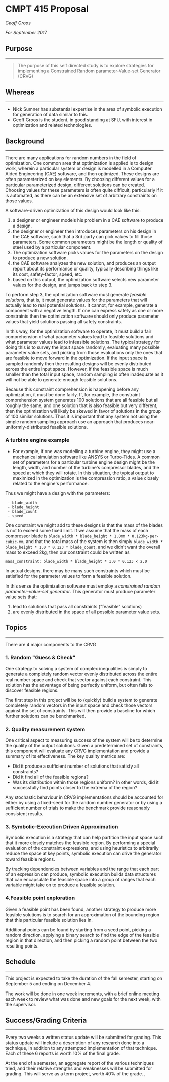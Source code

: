 # CMPT 415 Proposal #

_Geoff Groos_ 

_For September 2017_

## Purpose ##
---

>The purpose of this self directed study is to explore strategies for implementing a Constrained Random parameter-Value-set Generator (CRVG)

## Whereas ##
---

- Nick Sumner has substantial expertise in the area of symbolic execution for generation of data similar to this.
- Geoff Groos is the student, in good standing at SFU, with interest in optimization and related technologies.

## Background ##
---

There are many applications for random numbers in the field of optimization. One common area that optimization is applied is to design work, wherein a particular system or design is modelled in a Computer Aided Engineering (CAE) software, and then optimized. These designs are often parameterized on key elements. By choosing different values for a particular parameterized design, different solutions can be created. Choosing values for these parameters is often quite difficult, particularly if it is automated, as there can be an extensive set of arbitrary constraints on those values.

A software-driven optimization of this design would look like this:

1. a designer or engineer models his problem in a CAE software to produce a design.
2. the designer or engineer then introduces parameters on his design in the CAE software, such that a 3rd party can pick values to fill those parameters. Some common parameters might be the length or quality of steel used by a particular component.
3. The optimization software picks values for the parameters on the design to produce a new solution.
4. the CAE software analyzes the new solution, and produces an output report about its performance or quality, typically describing things like its cost, safety-factor, speed, etc.
5. based on this output, the optimization software selects new parameter values for the design, and jumps back to step 3.

To perform step 3, the optimization software must generate _feasible solutions_, that is, it must generate values for the parameters that will actually lead to real potential solutions. It cannot, for example, generate a component with a negative length. If one can express safety as one or more constraints then the optimization software should only produce parameter values that yield solutions passing all safety constraints.

In this way, for the optimization software to operate, it must build a fair comprehension of what parameter values lead to feasible solutions and what parameter values lead to infeasible solutions. The typical strategy for doing this is to survey the input space randomly, evaluating many possible parameter value sets, and picking from those evaluations only the ones that are feasible to move forward in the optimization. If the input space is sampled randomly then the resulting designs will be evenly distributed across the entire input space. However, if the feasible space is much smaller than the total input space, random sampling is often inadequate as it will not be able to generate enough feasible solutions.

Because this constraint comprehension is happening before any optimization, it must be done fairly. If, for example, the constraint comprehension system generates 100 solutions that are all feasible but all roughly the same, and one solution that is also feasible but very different, then the optimization will likely be skewed in favor of solutions in the group of 100 similar solutions. Thus it is important that any system not using the simple random sampling approach use an approach that produces near-uniformly-distributed feasible solutions. 

### A turbine engine example ###

   - For example, if one was modelling a turbine engine, they might use a mechanical simulation software like ANSYS or Turbo-Tides. A common set of parameters for a particular turbine engine design might be the length, width, and number of the turbine's compressor blades, and the speed at which they will rotate. In this situation, the typical output to maximized in the optimization is the compression ratio, a value closely related to the engine's performance.

  Thus we might have a design with the parameters:

     - blade_width
     - blade_height
     - blade_count
     - speed

  One constraint we might add to these designs is that the mass of the blades is not to exceed some fixed limit. If we assume that the mass of each compressor blade is `blade_width * blade_height * 1.0mm * 0.123kg-per-cubic-mm`, and that the total mass of the system is then simply `blade_width * blade_height * 1.0 * 0.123 * blade_count`, and we didn't want the overall mass to exceed 2kg, then our constraint could be written as

   ```
   mass_constraint: blade_width * blade_height * 1.0 * 0.123 < 2.0
   ```

In actual designs, there may be many such constraints which must be satisfied for the parameter values to form a feasible solution.

In this sense the optimization software must employ a _constrained random parameter-value-set generator_. This generator must produce parameter value sets that: 

1. lead to solutions that pass all constraints ("feasible" solutions)
2. are evenly distributed in the space of all possible parameter value sets. 


## Topics ##
---

There are 4 major components to the CRVG

### 1. Random "Guess & Check" ###

One strategy to solving a system of complex inequalities is simply to generate a completely random vector evenly distributed across the entire real number space and check that vector against each constraint. This solution has the advantage of being perfectly uniform, but often fails to discover feasible regions.

The first step in this project will be to (quickly) build a system to generate completely random vectors in the input space and check those vectors against the set of constraints. This will then provide a baseline for which further solutions can be benchmarked. 

### 2. Quality measurement system ###

One critical aspect to measuring success of the system will be to determine the quality of the output solutions. Given a predetermined set of constraints, this component will evaluate any CRVG implementation and provide a summary of its effectiveness. The key quality metrics are:

- Did it produce a sufficient number of solutions that satisfy all constraints?
- Did it find all of the feasible regions?
- Was its distribution within those regions uniform? In other words, did it successfully find points closer to the extrema of the region?

Any stochastic behaviour in CRVG implementations should be accounted for either by using a fixed-seed for the random number generator or by using a sufficient number of trials to make the benchmark provide reasonably consistent results. 

### 3. Symbolic-Execution Driven Approximation ###

Symbolic execution is a strategy that can help partition the input space such that it more closely matches the feasible region. By performing a special evaluation of the constraint expressions, and using heuristics to arbitrarily reduce the space at key points, symbolic execution can drive the generator toward feasible regions. 

By tracking dependencies between variables and the range that each part of an expression can produce, symbolic execution builds data structures that can encapsulate the feasible space into a group of ranges that each variable might take on to produce a feasible solution. 

### 4.Feasible point exploration ###

Given a feasible point has been found, another strategy to produce more feasible solutions is to search for an approximation of the bounding region that this particular feasible solution lies in. 

Additional points can be found by starting from a seed point, picking a random direction, applying a binary search to find the edge of the feasible region in that direction, and then picking a random point between the two resulting points. 

## Schedule ##
---

This project is expected to take the duration of the fall semester, starting on September 5 and ending on December 4.

The work will be done in one week increments, with a brief online meeting each week to review what was done and new goals for the next week, with the supervisor.

## Success/Grading Criteria ##
---

Every two weeks a written status update will be submitted for grading. This status update will include a description of any research done into a technique, in addition to any attempted implementation of that technique. Each of these 6 reports is worth 10% of the final grade.

At the end of a semester, an aggregate report of the various techniques tried, and their relative strengths and weaknesses will be submitted for grading. This will serve as a term project, worth 40% of the grade. 
, 

